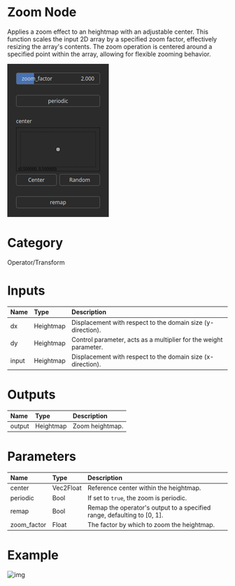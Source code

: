 
Zoom Node
=========


Applies a zoom effect to an heightmap with an adjustable center. This function scales the input 2D array by a specified zoom factor, effectively resizing the array's contents. The zoom operation is centered around a specified point within the array, allowing for flexible zooming behavior.



![img](../../images/nodes/Zoom_settings.png)


# Category


Operator/Transform
# Inputs

|Name|Type|Description|
| :--- | :--- | :--- |
|dx|Heightmap|Displacement with respect to the domain size (y-direction).|
|dy|Heightmap|Control parameter, acts as a multiplier for the weight parameter.|
|input|Heightmap|Displacement with respect to the domain size (x-direction).|

# Outputs

|Name|Type|Description|
| :--- | :--- | :--- |
|output|Heightmap|Zoom heightmap.|

# Parameters

|Name|Type|Description|
| :--- | :--- | :--- |
|center|Vec2Float|Reference center within the heightmap.|
|periodic|Bool|If set to `true`, the zoom is periodic.|
|remap|Bool|Remap the operator's output to a specified range, defaulting to [0, 1].|
|zoom_factor|Float|The factor by which to zoom the heightmap.|

# Example


![img](../../images/nodes/Zoom.png)

